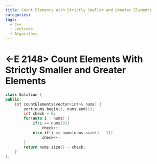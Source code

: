 ```yaml
---
title: Count Elements With Strictly Smaller and Greater Elements
categories:
tags:
  - C++
  - Leetcode
  - Algorithms
---
```


# <-E 2148> Count Elements With Strictly Smaller and Greater Elements

```c++
class Solution {
public:
    int countElements(vector<int>& nums) {
        sort(nums.begin(), nums.end());
        int check = 0;
        for(auto i : nums) {
            if(i == nums[0])
                check++;
            else if(i == nums[nums.size() - 1])
                check++;
        }
        return nums.size() - check;
    }
};
```
